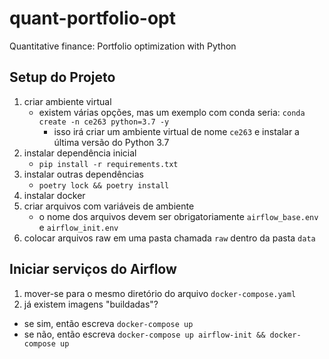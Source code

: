 # quant-portfolio-opt
Quantitative finance: Portfolio optimization with Python

## Setup do Projeto
1. criar ambiente virtual
   - existem várias opções, mas um exemplo com conda seria: `conda create -n ce263 python=3.7 -y`
     - isso irá criar um ambiente virtual de nome `ce263` e instalar a última versão do Python 3.7
2. instalar dependência inicial
   - `pip install -r requirements.txt`
3. instalar outras dependências
   - `poetry lock && poetry install`
4. instalar docker
5. criar arquivos com variáveis de ambiente
   - o nome dos arquivos devem ser obrigatoriamente `airflow_base.env` e `airflow_init.env`
6. colocar arquivos raw em uma pasta chamada `raw` dentro da pasta `data`

## Iniciar serviços do Airflow
1. mover-se para o mesmo diretório do arquivo `docker-compose.yaml`
2. já existem imagens "buildadas"?
  - se sim, então escreva `docker-compose up`
- se não, então escreva `docker-compose up airflow-init && docker-compose up`